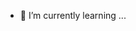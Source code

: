- 🌱 I’m currently learning ...


<!---
Pancho-A/Pancho-A is a ✨ special ✨ repository because its `README.md` (this file) appears on your GitHub profile.
You can click the Preview link to take a look at your changes.
--->
